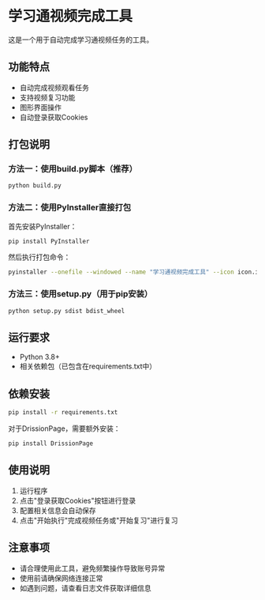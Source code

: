 # 学习通视频完成工具

这是一个用于自动完成学习通视频任务的工具。

## 功能特点

- 自动完成视频观看任务
- 支持视频复习功能
- 图形界面操作
- 自动登录获取Cookies

## 打包说明

### 方法一：使用build.py脚本（推荐）

```bash
python build.py
```

### 方法二：使用PyInstaller直接打包

首先安装PyInstaller：
```bash
pip install PyInstaller
```

然后执行打包命令：
```bash
pyinstaller --onefile --windowed --name "学习通视频完成工具" --icon icon.ico main.py
```

### 方法三：使用setup.py（用于pip安装）

```bash
python setup.py sdist bdist_wheel
```

## 运行要求

- Python 3.8+
- 相关依赖包（已包含在requirements.txt中）

## 依赖安装

```bash
pip install -r requirements.txt
```

对于DrissionPage，需要额外安装：
```bash
pip install DrissionPage
```

## 使用说明

1. 运行程序
2. 点击"登录获取Cookies"按钮进行登录
3. 配置相关信息会自动保存
4. 点击"开始执行"完成视频任务或"开始复习"进行复习

## 注意事项

- 请合理使用此工具，避免频繁操作导致账号异常
- 使用前请确保网络连接正常
- 如遇到问题，请查看日志文件获取详细信息
